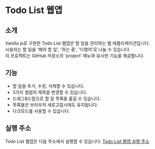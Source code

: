 # Todo List 웹앱

## 소개
Vanilla js로 구현한 Todo List 웹앱은 할 일을 관리하는 웹 애플리케이션입니다.  
사용자는 할 일을 '해야 할 일', '하는 중', '다했어'로 나눌 수 있습니다.  
이 프로젝트는 GitHub 저장소의 'project' 메뉴와 유사한 기능을 제공합니다.

## 기능
- 할 일을 추가, 수정, 삭제할 수 있습니다.
- 3가지 컬럼의 제목을 변경할 수 있습니다.
- 드래그&드랍으로 할 일 목록을 옮길 수 있습니다.
- 목록들은 브라우저 새로고침시에도 유지됩니다.
- 다크모드를 사용할 수 있습니다.

## 실행 주소
Todo List 웹앱은 다음 주소에서 실행할 수 있습니다: [Todo List 웹앱 실행 주소](https://vanilla-todolist-sable.vercel.app)
